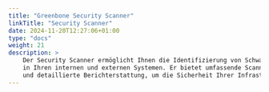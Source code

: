 ```yaml
---
title: "Greenbone Security Scanner"
linkTitle: "Security Scanner"
date: 2024-11-20T12:27:06+01:00
type: "docs"
weight: 21
description: >
    Der Security Scanner ermöglicht Ihnen die Identifizierung von Schwachstellen
    in Ihren internen und externen Systemen. Er bietet umfassende Scanning-Funktionen
    und detaillierte Berichterstattung, um die Sicherheit Ihrer Infrastruktur zu gewährleisten.
---
```

